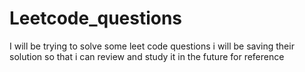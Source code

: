 # Leetcode_questions
I will be trying to solve some leet code questions i will be saving their solution so that i can review and study it in the future for reference
